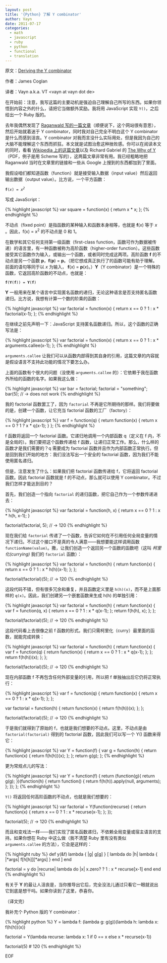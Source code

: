 ```yaml
---
layout: post
title: '{Python} 了解 Y combinator'
author: Vayn
date: 2011-07-17
categories:
  - math
  - javascript
  - ruby
  - python
  - functional
  - translation
---
```


原文：[Deriving the Y combinator](http://blog.jcoglan.com/2008/01/10/deriving-the-y-combinator/)

作者：James Coglan

译者：Vayn a.k.a. VT &lt;vayn at vayn dot de&gt;

在开始前：注意，我写这篇的主要动机是强迫自己理解自己所写的东西。如果你领悟到内容之外的什么，请把它当做额外奖励。我将用 JavaScript 实现 `Y()`，之后给出一个 Ruby 版的。

去年我偶然发现了 [Raganwald 写的一篇文章](http://weblog.raganwald.com/2007/02/but-y-would-i-want-to-do-thing-like.html)（顺便说下，这个网站很有意思），然后开始就着迷于 Y combinator，同时我对自己完全不明白这个 Y combinator 是什么而感到沮丧。Y combinator 对我而言没什么实际用处，但是我因为自己的大脑不能理解这个东西而抓狂。本文就是试图治愈这种挫败感。你可以在阅读本文的同时，看看 [Wikipedia 上的这篇文章](http://en.wikipedia.org/wiki/Y_combinator)以及 Richard Gabriel 的 [The Why of Y](http://www.dreamsongs.com/NewFiles/WhyOfY.pdf)（PDF，例子是用 Scheme 写的），这两篇文章非常有用。我已经粗略地把 Raganwald 当时在文章里的链接和一些从 Google 上搜到的东西都加到了里面。

我假设咱们都知道函数（function）就是接受输入数据（input value）然后返回输出数据（output value）。比方说，一个平方函数：

<pre><code><strong>f</strong>(<em>x</em>) = <em>x<sup>2</sup></em></code></pre>

写成 JavaScript：

{% highlight javascript %}
var square = function(x) {
  return x * x;
};
{% endhighlight %}

不动点（fixed point）是指函数的某种输入和函数本身相等，也就是 __f__(_x_) 等于 _x_ 。因此，f(x) = x<sup>2</sup> 的不动点是 0 和 1。

在数学和其它任何支持第一级函数（first-class function，函数可作为数据被传递）的语言里，有一种函数被称为高阶函数（higher-order function）。这些函数接受其它函数作为输入，或输出一个函数，或者同时完成这两项。高阶函数 __f__ 的不动点是另一个函数 __p__，__f__(__p__) = __p__。（把它想成真正执行了的函数可能有助于理解。前面的语句等同于以 _x_ 为输入， __f__(_x_) = __p__(_x_)。）__Y__（Y combinator）是一个特殊的函数，它返回高阶函数的不动点，也就是：

<pre><code><strong>f</strong>(<strong>Y</strong>(<strong>f</strong>)) = <strong>Y</strong>(<strong>f</strong>)</code></pre>

__Y__ 一般用来在某个语言中实现匿名函数的递归，无论这种语言是否支持匿名函数递归。比方说，我想有计算一个数的阶乘的函数：

{% highlight javascript %}
var factorial = function(x) {
  return x == 0 ? 1 : x * factorial(x-1);
};
{% endhighlight %}

在继续之前先声明一下：JavaScript 支持匿名函数递归。所以，这个函数的正确写法是：

{% highlight javascript %}
var factorial = function(x) {
  return x == 0 ? 1 : x * arguments.callee(x-1);
};
{% endhighlight %}

`arguments.callee` 让我们可以从函数内部得到其自身的引用，这篇文章的内容就是假设语言不支持此功能的情况下要怎么办。

上面的函数有个很大的问题（没使用 `arguments.callee` 的）：它依赖于我在函数外所给的函数的名字。如果我这么做：

{% highlight javascript %}
var bar = factorial;
factorial = "something";
bar(5); // -> does not work
{% endhighlight %}

我的 factorial 函数罢工了，因为 `factorial` 不再是它所期待的那样。我们将要做的是，创建一个函数，让它充当 factorial 函数的工厂（factory）：

{% highlight javascript %}
var f = function(q) {
  return function(x) {
    return x == 0 ? 1 ? x * q(x-1);
  }
};
{% endhighlight %}

f 函数将返回一个 factorial 函数。它递归地调用一个内部函数 q（定义在 f 内，不是全局的）。我们要把这个函数传递给 f 函数，让递归正常工作。那么，什么样的函数才是我们需要的？q 需要成为 factorial 函数并且作为内部函数正常执行。但是回到我们开始的地方：我们没法写出一个安全的 factorial 函数，因为我们不能使用匿名递归。

但是，注意发生了什么：如果我们把 factorial 函数传递给 f，它将返回 factorial 函数。因此 factorial 函数就是 f 的不动点，那么就可以使用 Y combinator。不过我们怎样才能达到目的？

首先，我们创造一个指向 `factorial` 的递归函数，把它自己作为一个参数传递进去：

{% highlight javascript %}
var factorial = function(h, x) {
  return x == 0 ? 1 : x * h(h, x-1);
}

factorial(factorial, 5);  // -> 120
{% endhighlight %}

现在我们给 `factorial` 传递了一个函数，告诉它如何在不引用任何全局变量的情况下递归。不过这个接口不是真的令人满意——我想要能这样调用函数 `functionName(value)`。撒，让我们创造一个返回另一个函数的函数吧（这叫 _柯里化(currying)_ 我们的 `factorial` 函数）：

{% highlight javascript %}
var factorial = function(h) {
  return function(x) {
    return x == 0 ? 1 : x * h(h)(x-1);
  };
};

factorial(factorial)(5);  // -> 120
{% endhighlight %}

这段代码不错，但有很多冗余和重复，并且函数定义里是 `h(h)(x)`，而不是上面那样的 `q(x)`。因此，我们创建另一个嵌套函数来生成 h(h) 的单独引用：

{% highlight javascript %}
var factorial = function(h) {
  return function(x) {
    var f = function(q, x) {
      return x == 0 ? 1 : x * q(x-1);
    };
    return f(h(h), x);
  };
};

factorial(factorial)(5);  // -> 120
{% endhighlight %}

这段代码看上去很像之前 f 函数的形式。我们只需柯里化（curry）最里面的函数，就能完成转换：

{% highlight javascript %}
var factorial = function(h) {
  return function(x) {
    var f = function(q) {
      return function(x) {
        return x == 0 ? 1 : x * q(x-1);
      };
    };
    return f(h(h))(x);
  };
};

factorial(factorial)(5);  // -> 120
{% endhighlight %}

现在内部函数 f 不再包含任何外部变量的引用，所以把 f 单独抽出后它仍将正常执行：

{% highlight javascript %}
var f = function(q) {
  return function(x) {
    return x == 0 ? 1 : x * q(x-1);
  };
};

var factorial = function(h) {
  return function(x) {
    return f(h(h))(x);
  };
};

factorial(factorial)(5);  // -> 120
{% endhighlight %}

于是我们就得到了原始的 f，也就是我们想要的不动点。这里，不动点是由 `factorial(factorial)` 得到的 factorial 函数，因此我们可以写一个 Y() 函数来得它：

{% highlight javascript %}
var Y = function(f) {
  var g = function(h) {
    return function(x) {
      return f(h(h))(x);
    };
  };
  return g(g);
};
{% endhighlight %}

更为常规点儿的写法：

{% highlight javascript %}
var Y = function(f) {
  return (function(g){
    return g(g);
  })(function(h) {
    return function() {
      return f(h(h)).apply(null, arguments);
    };
  });
};
{% endhighlight %}

`Y()` 将返回任何高阶函数的不动点，也就是我们想要的：

{% highlight javascript %}
var factorial = Y(function(recurse) {
  return function(x) {
    return x == 0 ? 1 : x * recurse(x-1);
  };
});

factorial(5); // -> 120
{% endhighlight %}

而且和变戏法一样——我们实现了匿名函数递归，不依赖全局变量或宿主语言的支持。如果你想在 Ruby 中这么做（我不清楚 Ruby 里有没有类似 `arguments.callee` 的方法），它会是这样的：

{% highlight ruby %}
def y(&f)
  lambda { |g| g[g] } [
    lambda do |h|
      lambda { |*args| f[h[h]][*args] }
    end
  ]
end

factorial = y do |recurse|
  lambda do |x|
    x.zero? ? 1 : x * recurse[x-1]
  end
end
{% endhighlight %}

有关于 __Y__ 的最让人沮丧是，当你推导出它后，完全没法儿通过只看它一眼就说出它到底是想干吗。如果你读到了这里，恭喜你。

（译文完）

我补充个 Python 版的 Y combinator：

{% highlight python %}
Y = lambda f: (lambda g: g(g))(lambda h: lambda x: f(h(h))(x))

factorial = Y(lambda recurse: lambda x: 1 if 0 == x else x * recurse(x-1))

factorial(5) # 120
{% endhighlight %}

EOF

